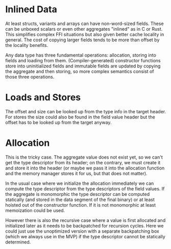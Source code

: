 # Inlined Data

At least structs, variants and arrays can have non-word-sized fields. These can
be unboxed scalars or even other aggregates "inlined" as in C or Rust. This
simplifies complex FFI situations but also given better cache locality in
general. The cost of copying larger fields tends to be more than offset by the
locality benefits.

Any data type has three fundamental operations: allocation, storing into fields
and loading from them. (Compiler-generated) constructor functions store into
uninitialized fields and immutable fields are updated by copying the aggregate
and then storing, so more complex semantics consist of those three operations.

# Loads and Stores

The offset and size can be looked up from the type info in the target header.
For stores the size could also be found in the field value header but the
offset has to be looked up from the target anyway.

# Allocation

This is the tricky case. The aggregate value does not exist yet, so we can't
get the type descriptor from its header; on the contrary, we must create it and
store it into the header (or maybe we pass it into the allocation function and
the memory manager stores it for us, but that does not matter).

In the usual case where we initialize the allocation immediately we can compute
the type descriptor from the type descriptors of the field values. If the
aggregate is monomorphic the type descriptor can be computed statically (and
stored in the data segment of the final binary) or at least hoisted out of the
constructor function. If it is not monomorphic at least memoization could be
used.

However there is also the recursive case where a value is first allocated and
initialized later as it needs to be backpatched for recursion cycles. Here we
could just use the unoptimized version with a separate backpatching box (which
we always use in the MVP) if the type descriptor cannot be statically
determined.

